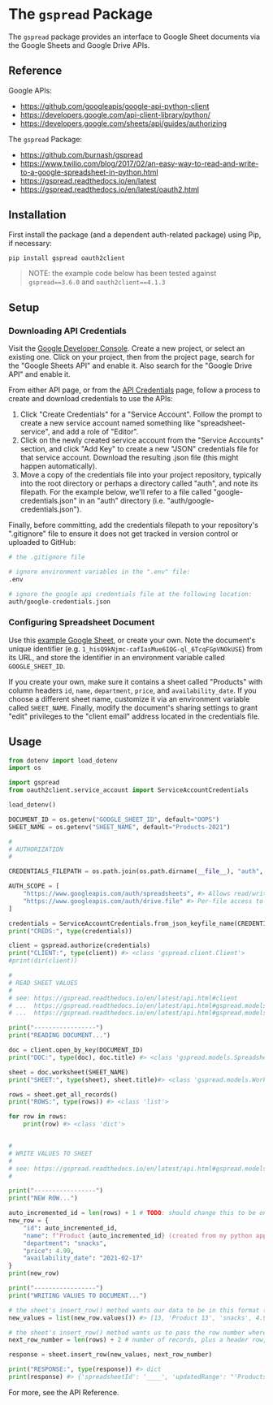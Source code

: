 # The `gspread` Package

The `gspread` package provides an interface to Google Sheet documents via the Google Sheets and Google Drive APIs.

## Reference

Google APIs:

  + https://github.com/googleapis/google-api-python-client
  + https://developers.google.com/api-client-library/python/
  + https://developers.google.com/sheets/api/guides/authorizing

The `gspread` Package:

  + https://github.com/burnash/gspread
  + https://www.twilio.com/blog/2017/02/an-easy-way-to-read-and-write-to-a-google-spreadsheet-in-python.html
  + https://gspread.readthedocs.io/en/latest
  + https://gspread.readthedocs.io/en/latest/oauth2.html

## Installation

First install the package (and a dependent auth-related package) using Pip, if necessary:

```sh
pip install gspread oauth2client
```

> NOTE: the example code below has been tested against `gspread==3.6.0`  and `oauth2client==4.1.3`

## Setup

### Downloading API Credentials

Visit the [Google Developer Console](https://console.developers.google.com/cloud-resource-manager). Create a new project, or select an existing one. Click on your project, then from the project page, search for the "Google Sheets API" and enable it. Also search for the "Google Drive API" and enable it.

From either API page, or from the [API Credentials](https://console.developers.google.com/apis/credentials) page, follow a process to create and download credentials to use the APIs:
  1. Click "Create Credentials" for a "Service Account". Follow the prompt to create a new service account named something like "spreadsheet-service", and add a role of "Editor".
  2. Click on the newly created service account from the "Service Accounts" section, and click "Add Key" to create a new "JSON" credentials file for that service account. Download the resulting .json file (this might happen automatically).
  3. Move a copy of the credentials file into your project repository, typically into the root directory or perhaps a directory called "auth", and note its filepath. For the example below, we'll refer to a file called "google-credentials.json" in an "auth" directory (i.e. "auth/google-credentials.json").

Finally, before committing, add the credentials filepath to your repository's ".gitignore" file to ensure it does not get tracked in version control or uploaded to GitHub:

```sh
# the .gitignore file

# ignore environment variables in the ".env" file:
.env

# ignore the google api credentials file at the following location:
auth/google-credentials.json
```

### Configuring Spreadsheet Document

Use this [example Google Sheet](https://docs.google.com/spreadsheets/d/1_hisQ9kNjmc-cafIasMue6IQG-ql_6TcqFGpVNOkUSE/edit#gid=0), or create your own. Note the document's unique identifier (e.g. `1_hisQ9kNjmc-cafIasMue6IQG-ql_6TcqFGpVNOkUSE`) from its URL, and store the identifier in an environment variable called `GOOGLE_SHEET_ID`.

If you create your own, make sure it contains a sheet called "Products" with column headers `id`, `name`, `department`, `price`, and `availability_date`. If you choose a different sheet name, customize it via an environment variable called `SHEET_NAME`. Finally, modify the document's sharing settings to grant "edit" privileges to the "client email" address located in the credentials file.

## Usage

```py
from dotenv import load_dotenv
import os

import gspread
from oauth2client.service_account import ServiceAccountCredentials

load_dotenv()

DOCUMENT_ID = os.getenv("GOOGLE_SHEET_ID", default="OOPS")
SHEET_NAME = os.getenv("SHEET_NAME", default="Products-2021")

#
# AUTHORIZATION
#

CREDENTIALS_FILEPATH = os.path.join(os.path.dirname(__file__), "auth", "google-credentials.json") # OS-agnostic filepath reference for "auth/google-credentials.json"

AUTH_SCOPE = [
    "https://www.googleapis.com/auth/spreadsheets", #> Allows read/write access to the user's sheets and their properties.
    "https://www.googleapis.com/auth/drive.file" #> Per-file access to files created or opened by the app.
]

credentials = ServiceAccountCredentials.from_json_keyfile_name(CREDENTIALS_FILEPATH, AUTH_SCOPE)
print("CREDS:", type(credentials))

client = gspread.authorize(credentials)
print("CLIENT:", type(client)) #> <class 'gspread.client.Client'>
#print(dir(client))

#
# READ SHEET VALUES
#
# see: https://gspread.readthedocs.io/en/latest/api.html#client
# ...  https://gspread.readthedocs.io/en/latest/api.html#gspread.models.Spreadsheet
# ...  https://gspread.readthedocs.io/en/latest/api.html#gspread.models.Worksheet

print("-----------------")
print("READING DOCUMENT...")

doc = client.open_by_key(DOCUMENT_ID)
print("DOC:", type(doc), doc.title) #> <class 'gspread.models.Spreadsheet'>

sheet = doc.worksheet(SHEET_NAME)
print("SHEET:", type(sheet), sheet.title)#> <class 'gspread.models.Worksheet'>

rows = sheet.get_all_records()
print("ROWS:", type(rows)) #> <class 'list'>

for row in rows:
    print(row) #> <class 'dict'>


#
# WRITE VALUES TO SHEET
#
# see: https://gspread.readthedocs.io/en/latest/api.html#gspread.models.Worksheet.insert_row
#

print("-----------------")
print("NEW ROW...")

auto_incremented_id = len(rows) + 1 # TODO: should change this to be one greater than the current maximum id value
new_row = {
    "id": auto_incremented_id,
    "name": f"Product {auto_incremented_id} (created from my python app)",
    "department": "snacks",
    "price": 4.99,
    "availability_date": "2021-02-17"
}
print(new_row)

print("-----------------")
print("WRITING VALUES TO DOCUMENT...")

# the sheet's insert_row() method wants our data to be in this format (see docs):
new_values = list(new_row.values()) #> [13, 'Product 13', 'snacks', 4.99, '2019-01-01']

# the sheet's insert_row() method wants us to pass the row number where this will be inserted (see docs):
next_row_number = len(rows) + 2 # number of records, plus a header row, plus one

response = sheet.insert_row(new_values, next_row_number)

print("RESPONSE:", type(response)) #> dict
print(response) #> {'spreadsheetId': '____', 'updatedRange': "'Products-2021'!A9:E9", 'updatedRows': 1, 'updatedColumns': 5, 'updatedCells': 5}

```

For more, see the API Reference.
